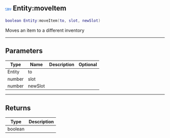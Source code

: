 ## ![server](.gitbook/assets/server.png) Entity:moveItem


```lua
boolean Entity:moveItem(to, slot, newSlot)
```

Moves an item to a different inventory


------
## Parameters

| Type   | Name | Description              | Optional |
| ------ | ---- | ------------------------ | -------: |
| Entity | to |  |  |
| number | slot |  |  |
| number | newSlot |  |  |

------
## Returns

| Type | Description |
| ---- | ----------: |
| boolean |  |

